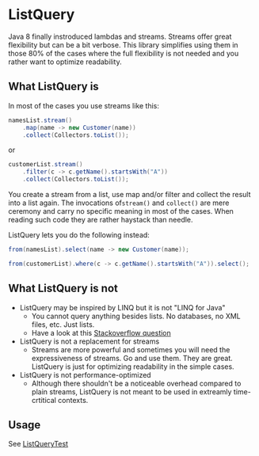 # ListQuery

Java 8 finally instroduced lambdas and streams. Streams offer great flexibility but can be a bit verbose. This library simplifies using them in those 80% of the cases where the full flexibility is not needed and you rather want to optimize readability.

## What ListQuery is

In most of the cases you use streams like this:

```Java
namesList.stream()
    .map(name -> new Customer(name))
    .collect(Collectors.toList());
```
or
```Java
customerList.stream()
    .filter(c -> c.getName().startsWith("A"))
    .collect(Collectors.toList());
```

You create a stream from a list, use map and/or filter and collect the result into a list again. The invocations of``stream()`` and ``collect()`` are mere ceremony and carry no specific meaning in most of the cases. When reading such code they are rather haystack than needle.

ListQuery lets you do the following instead:
```Java
from(namesList).select(name -> new Customer(name));
```
```Java
from(customerList).where(c -> c.getName().startsWith("A")).select();
```

## What ListQuery is not

* ListQuery may be inspired by LINQ but it is not "LINQ for Java"
    * You cannot query anything besides lists. No databases, no XML files, etc. Just lists.
    * Have a look at this [Stackoverflow question](http://stackoverflow.com/questions/1217228/what-is-the-java-equivalent-for-linq)
* ListQuery is not a replacement for streams
    * Streams are more powerful and sometimes you will need the expressiveness of streams. Go and use them. They are great. ListQuery is just for optimizing readability in the simple cases.
* ListQuery is not performance-optimized
    * Although there shouldn't be a noticeable overhead compared to plain streams, ListQuery is not meant to be used in extreamly time-crtitical contexts.

## Usage

See [ListQueryTest](/src/test/java/com/github/crehn/listquery/ListQueryTest.java)
